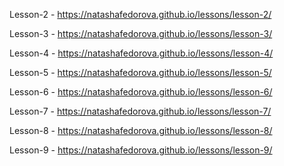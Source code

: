 Lesson-2 - https://natashafedorova.github.io/lessons/lesson-2/

Lesson-3 - https://natashafedorova.github.io/lessons/lesson-3/

Lesson-4 - https://natashafedorova.github.io/lessons/lesson-4/

Lesson-5 - https://natashafedorova.github.io/lessons/lesson-5/

Lesson-6 - https://natashafedorova.github.io/lessons/lesson-6/

Lesson-7 - https://natashafedorova.github.io/lessons/lesson-7/

Lesson-8 - https://natashafedorova.github.io/lessons/lesson-8/

Lesson-9 - https://natashafedorova.github.io/lessons/lesson-9/
